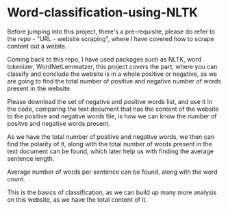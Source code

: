 # Word-classification-using-NLTK

Before jumping into this project, there's a pre-requisite, please do refer to the repo - "URL - website scraping", where I have covered how to scrape content out a webite.

Coming back to this repo, I have used packages such as NLTK, word tokenizer, WordNetLemmatzer, this project covers the part, where you can classify and conclude the website is in a whole positive or negative, as we are going to find the total number of positive and negative number of words present in the website.

Please download the set of negative and positive words list, and use it in the code, comparing the text document that has the content of the website to the positive and negative words file, is how we can know the number of positve and negative words present.

As we have the total number of positive and negative words, we then can find the polarity of it, along with the total number of words present in the text document can be found, which later help us with finding the average sentence length.

Average number of words per sentence can be found, along with the word count.

This is the basics of classification, as we can build up many more analysis on this website, as we have the total content of it.
